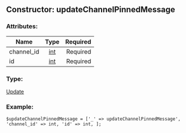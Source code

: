 ## Constructor: updateChannelPinnedMessage  

### Attributes:

| Name     |    Type       | Required |
|----------|:-------------:|---------:|
|channel\_id|[int](../types/int.md) | Required|
|id|[int](../types/int.md) | Required|
### Type: 

[Update](../types/Update.md)
### Example:

```
$updateChannelPinnedMessage = ['_' => updateChannelPinnedMessage', 'channel_id' => int, 'id' => int, ];
```